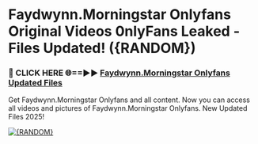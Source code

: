 # Faydwynn.Morningstar Onlyfans Original Videos 0nlyFans Leaked - Files Updated! ({RANDOM})

<h3>🔴 CLICK HERE 🌐==►► <a href="https://betterlinks.top/A2PfLJ" rel="nofollow">Faydwynn.Morningstar Onlyfans Updated Files</a></h3>

Get Faydwynn.Morningstar Onlyfans and all content. Now you can access all videos and pictures of Faydwynn.Morningstar Onlyfans. New Updated Files 2025!

[![{RANDOM}](https://i.imgur.com/ppqm5kG.gif)](https://betterlinks.top/A2PfLJ)